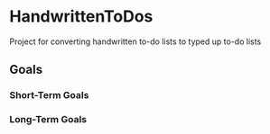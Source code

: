 # HandwrittenToDos
Project for converting handwritten to-do lists to typed up to-do lists

## Goals
### Short-Term Goals
### Long-Term Goals
